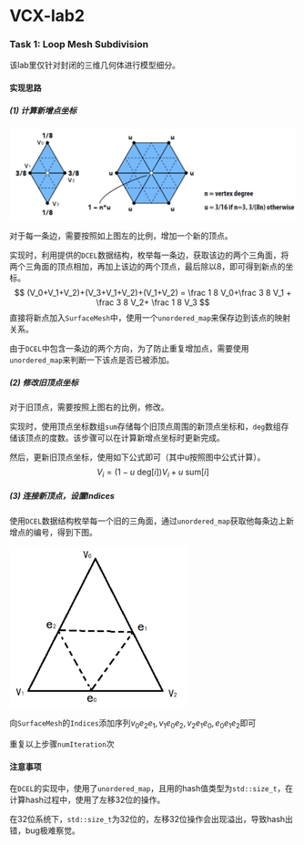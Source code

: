 # VCX-lab2

### Task 1: Loop Mesh Subdivision

该lab里仅针对封闭的三维几何体进行模型细分。

#### 实现思路

##### (1) 计算新增点坐标

<img src="./report_image/loop_subdivision_1.png" alt="Loop Subdivision" style="zoom: 50%;" />

对于每一条边，需要按照如上图左的比例，增加一个新的顶点。

实现时，利用提供的```DCEL```数据结构，枚举每一条边，获取该边的两个三角面，将两个三角面的顶点相加，再加上该边的两个顶点，最后除以8，即可得到新点的坐标。
$$
(V_0+V_1+V_2)+(V_3+V_1+V_2)+(V_1+V_2) = \frac 1 8 V_0+\frac 3 8 V_1 + \frac 3 8 V_2+ \frac 1 8 V_3
$$
直接将新点加入```SurfaceMesh```中，使用一个```unordered_map```来保存边到该点的映射关系。

由于```DCEL```中包含一条边的两个方向，为了防止重复增加点，需要使用```unordered_map```来判断一下该点是否已被添加。

##### (2) 修改旧顶点坐标

对于旧顶点，需要按照上图右的比例，修改。

实现时，使用顶点坐标数组```sum```存储每个旧顶点周围的新顶点坐标和，```deg```数组存储该顶点的度数。该步骤可以在计算新增点坐标时更新完成。

然后，更新旧顶点坐标，使用如下公式即可（其中u按照图中公式计算）。
$$
V_i = (1-u\ \text{deg}[i])V_i+u\ \text{sum}[i]
$$

##### (3) 连接新顶点，设置Indices

使用```DCEL```数据结构枚举每一个旧的三角面，通过```unordered_map```获取他每条边上新增点的编号，得到下图。

<img src="./report_image/loop_subdivision_2.png" alt="loop_subdivision_2" style="zoom:60%;" />

向```SurfaceMesh```的```Indices```添加序列$v_0e_2e_1,v_1e_0e_2,v_2e_1e_0,e_0e_1e_2$即可



重复以上步骤```numIteration```次

#### 注意事项

在```DCEL```的实现中，使用了```unordered_map```，且用的hash值类型为```std::size_t```，在计算hash过程中，使用了左移32位的操作。

在32位系统下，```std::size_t```为32位的，左移32位操作会出现溢出，导致hash出错，bug极难察觉。


